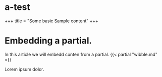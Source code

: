# a-test

 +++
title = "Some basic Sample content"
+++

 # Embedding a partial.
In this article we will embedd conten from a partial.
{{< partial "wibble.md" >}}

 Lorem ipsum dolor.
